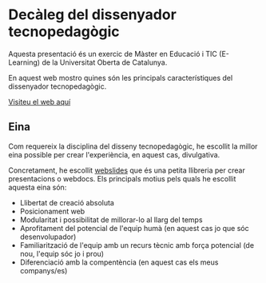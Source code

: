 # Decàleg del dissenyador tecnopedagògic

Aquesta presentació és un exercic de Màster en Educació i TIC (E-Learning) de la Universitat Oberta de Catalunya.

En aquest web mostro quines són les principals característiques del dissenyador tecnopedagògic.

[Visiteu el web aquí]("https://vicesalles.github.io/disseny_tecnopedagogic/")


## Eina

Com requereix la disciplina del disseny tecnopedagògic, he escollit la millor eina possible per crear l'experiència, en aquest cas, divulgativa.

Concretament, he escollit [webslides]("https://webslides.tv/") que és una petita llibreria per crear presentacions o webdocs. Els principals motius pels quals he escollit aquesta eina són:

+ Llibertat de creació absoluta
+ Posicionament web
+ Modularitat i possibilitat de millorar-lo al llarg del temps
+ Aprofitament del potencial de l'equip humà (en aquest cas jo que sóc desenvolupador)
+ Familiarització de l'equip amb un recurs tècnic amb força potencial (de nou, l'equip sóc jo i prou)
+ Diferenciació amb la compentència (en aquest cas els meus companys/es)